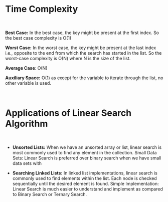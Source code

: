 <br />

# **Time Complexity**

<br />

**Best Case:** In the best case, the key might be present at the first index. So the best case complexity is O(1)

**Worst Case:** In the worst case, the key might be present at the last index i.e., opposite to the end from which the search has started in the list. So the worst-case complexity is O(N) where N is the size of the list.

**Average Case**: O(N)

**Auxiliary Space:** O(1) as except for the variable to iterate through the list, no other variable is used. 

<br />

# **Applications of Linear Search Algorithm**
<br />

- **Unsorted Lists:** When we have an unsorted array or list, linear search is most commonly used to find any element in the collection.
Small Data Sets: Linear Search is preferred over binary search when we have small data sets with

- **Searching Linked Lists:** In linked list implementations, linear search is commonly used to find elements within the list. Each node is checked sequentially until the desired element is found.
Simple Implementation: Linear Search is much easier to understand and implement as compared to Binary Search or Ternary Search.